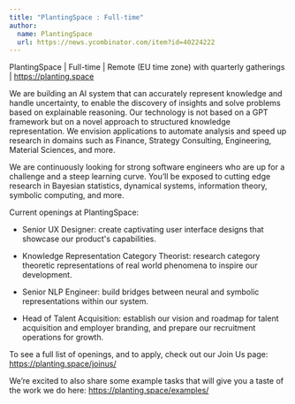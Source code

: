 ```yaml
---
title: "PlantingSpace : Full-time"
author:
  name: PlantingSpace
  url: https://news.ycombinator.com/item?id=40224222
---
```

PlantingSpace | Full-time | Remote (EU time zone) with quarterly gatherings | <a href="https:&#x2F;&#x2F;planting.space" rel="nofollow">https:&#x2F;&#x2F;planting.space</a>

We are building an AI system that can accurately represent knowledge and handle uncertainty, to enable the discovery of insights and solve problems based on explainable reasoning. Our technology is not based on a GPT framework but on a novel approach to structured knowledge representation. We envision applications to automate analysis and speed up research in domains such as Finance, Strategy Consulting, Engineering, Material Sciences, and more.

We are continuously looking for strong software engineers who are up for a challenge and a steep learning curve. You’ll be exposed to cutting edge research in Bayesian statistics, dynamical systems, information theory, symbolic computing, and more.

Current openings at PlantingSpace:

- Senior UX Designer: create captivating user interface designs that showcase our product&#x27;s capabilities.

- Knowledge Representation Category Theorist: research category theoretic representations of real world phenomena to inspire our development.

- Senior NLP Engineer: build bridges between neural and symbolic representations within our system.

- Head of Talent Acquisition: establish our vision and roadmap for talent acquisition and employer branding, and prepare our recruitment operations for growth.

To see a full list of openings, and to apply, check out our Join Us page: <a href="https:&#x2F;&#x2F;planting.space&#x2F;joinus&#x2F;" rel="nofollow">https:&#x2F;&#x2F;planting.space&#x2F;joinus&#x2F;</a>

We’re excited to also share some example tasks that will give you a taste of the work we do here: <a href="https:&#x2F;&#x2F;planting.space&#x2F;examples&#x2F;" rel="nofollow">https:&#x2F;&#x2F;planting.space&#x2F;examples&#x2F;</a>
